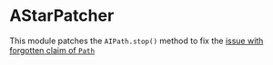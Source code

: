 # AStarPatcher

This module patches the `AIPath.stop()` method to fix the [issue with forgotten claim of `Path`](https://github.com/SmartlyDressedGames/Unturned-3.x-Community/issues/2884)